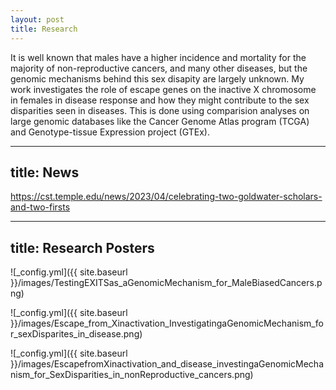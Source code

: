 ```yaml
---
layout: post
title: Research
---
```


It is well known that males have a higher incidence and mortality for the majority of non-reproductive cancers, and many other diseases, but the genomic mechanisms behind this sex disapity are largely unknown. My work investigates the role of escape genes on the inactive X chromosome in females in disease response and how they might contribute to the sex disparities seen in diseases. This is done using comparision analyses on large genomic databases like the Cancer Genome Atlas program (TCGA) and Genotype-tissue Expression project (GTEx). 

---
title: News
---
https://cst.temple.edu/news/2023/04/celebrating-two-goldwater-scholars-and-two-firsts 

---
title: Research Posters
---
![_config.yml]({{ site.baseurl }}/images/TestingEXITSas_aGenomicMechanism_for_MaleBiasedCancers.png)

![_config.yml]({{ site.baseurl }}/images/Escape_from_Xinactivation_InvestigatingaGenomicMechanism_for_sexDisparites_in_disease.png)

![_config.yml]({{ site.baseurl }}/images/EscapefromXinactivation_and_disease_investingaGenomicMechanism_for_SexDisparities_in_nonReproductive_cancers.png)


